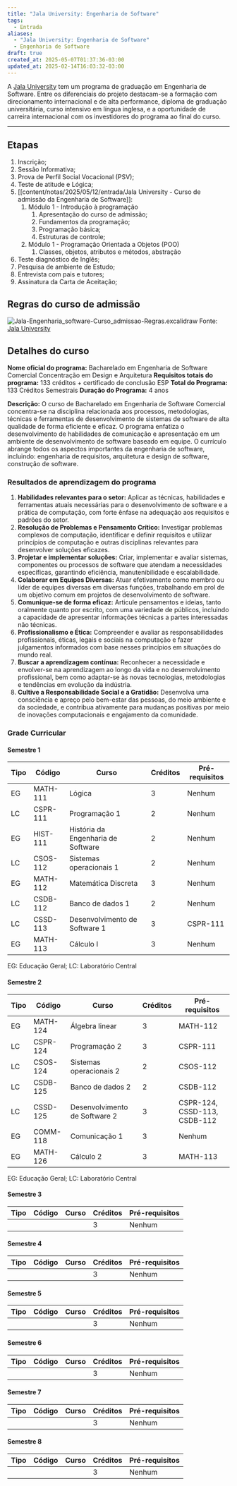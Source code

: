```yaml
---
title: "Jala University: Engenharia de Software"
tags:
  - Entrada
aliases:
  - "Jala University: Engenharia de Software"
  - Engenharia de Software
draft: true
created_at: 2025-05-07T01:37:36-03:00
updated_at: 2025-02-14T16:03:32-03:00
---
```


A [Jala University](content/notas/2025/05/07/entrada/Jala%20University.md) tem um programa de graduação em Engenharia de Software. Entre os diferenciais do projeto destacam-se a formação com direcionamento internacional e de alta performance, diploma de graduação universitária, curso intensivo em língua inglesa, e a oportunidade de carreira internacional com os investidores do programa ao final do curso.

---

## Etapas

1. Inscrição;
2. Sessão Informativa;
3. Prova de Perfil Social Vocacional (PSV);
4. Teste de atitude e Lógica;
5. [[content/notas/2025/05/12/entrada/Jala University - Curso de admissão da Engenharia de Software]]:
	1. Módulo 1 - Introdução à programação
		1. Apresentação do curso de admissão;
		2. Fundamentos da programação;
		3. Programação básica;
		4. Estruturas de controle;
	2. Módulo 1 - Programação Orientada a Objetos (POO)
		1. Classes, objetos, atributos e métodos, abstração
6. Teste diagnóstico de Inglês;
7. Pesquisa de ambiente de Estudo;
8. Entrevista com pais e tutores;
9. Assinatura da Carta de Aceitação;


## Regras do curso de admissão


![Jala-Engenharia_software-Curso_admissao-Regras.excalidraw](Excalidraw/Jala-Engenharia_software-Curso_admissao-Regras.excalidraw.svg)
Fonte: [Jala University](Excalidraw/Jala-Engenharia_software-Curso_admissao-Regras.excalidraw.md)

## Detalhes do curso

**Nome oficial do programa:** Bacharelado em Engenharia de Software Comercial Concentração em Design e Arquitetura 
**Requisitos totais do programa:** 133 créditos + certificado de conclusão ESP 
**Total do Programa:** 133 Créditos Semestrais 
**Duração do Programa:** 4 anos 

**Descrição:** O curso de Bacharelado em Engenharia de Software Comercial concentra-se na disciplina relacionada aos processos, metodologias, técnicas e ferramentas de desenvolvimento de sistemas de software de alta qualidade de forma eficiente e eficaz. O programa enfatiza o desenvolvimento de habilidades de comunicação e apresentação em um ambiente de desenvolvimento de software baseado em equipe. O currículo abrange todos os aspectos importantes da engenharia de software, incluindo: engenharia de requisitos, arquitetura e design de software, construção de software. 

### Resultados de aprendizagem do programa 
1. **Habilidades relevantes para o setor:** Aplicar as técnicas, habilidades e ferramentas atuais necessárias para o desenvolvimento de software e a prática de computação, com forte ênfase na adequação aos requisitos e padrões do setor. 
2. **Resolução de Problemas e Pensamento Crítico:** Investigar problemas complexos de computação, identificar e definir requisitos e utilizar princípios de computação e outras disciplinas relevantes para desenvolver soluções eficazes. 
3. **Projetar e implementar soluções:** Criar, implementar e avaliar sistemas, componentes ou processos de software que atendam a necessidades específicas, garantindo eficiência, manutenibilidade e escalabilidade. 
4. **Colaborar em Equipes Diversas:** Atuar efetivamente como membro ou líder de equipes diversas em diversas funções, trabalhando em prol de um objetivo comum em projetos de desenvolvimento de software. 
5. **Comunique-se de forma eficaz:** Articule pensamentos e ideias, tanto oralmente quanto por escrito, com uma variedade de públicos, incluindo a capacidade de apresentar informações técnicas a partes interessadas não técnicas. 
6. **Profissionalismo e Ética:** Compreender e avaliar as responsabilidades profissionais, éticas, legais e sociais na computação e fazer julgamentos informados com base nesses princípios em situações do mundo real. 
7. **Buscar a aprendizagem contínua:** Reconhecer a necessidade e envolver-se na aprendizagem ao longo da vida e no desenvolvimento profissional, bem como adaptar-se às novas tecnologias, metodologias e tendências em evolução da indústria. 
8. **Cultive a Responsabilidade Social e a Gratidão:** Desenvolva uma consciência e apreço pelo bem-estar das pessoas, do meio ambiente e da sociedade, e contribua ativamente para mudanças positivas por meio de inovações computacionais e engajamento da comunidade.

### Grade Curricular

#### Semestre 1

| Tipo | Código | Curso | Créditos | Pré-requisitos |
| ---  |   ---  |  ---  |   ---    |     ---        |
| EG | MATH-111 | Lógica | 3 | Nenhum |
| LC | CSPR-111 | Programação 1 | 2 | Nenhum |
| EG | HIST-111 | História da Engenharia de Software | 2 | Nenhum |
| LC | CSOS-112 | Sistemas operacionais 1 | 2 | Nenhum |
| EG | MATH-112 | Matemática Discreta | 3 | Nenhum |
| LC | CSDB-112 | Banco de dados 1 | 2 | Nenhum |
| LC | CSSD-113 | Desenvolvimento de Software 1 | 3 | CSPR-111 |
| EG | MATH-113 | Cálculo I | 3 | Nenhum |
EG: Educação Geral; LC: Laboratório Central

#### Semestre 2

| Tipo | Código | Curso | Créditos | Pré-requisitos |
| ---  |   ---  |  ---  |   ---    |     ---        |
| EG | MATH-124 | Álgebra linear | 3 | MATH-112 |
| LC | CSPR-124 | Programação 2 | 3 | CSPR-111 |
| LC | CSOS-124 | Sistemas operacionais 2 | 2 | CSOS-112 |
| LC | CSDB-125 | Banco de dados 2 | 2 | CSDB-112 |
| LC | CSSD-125 | Desenvolvimento de Software 2 | 3 | CSPR-124, CSSD-113, CSDB-112 |
| EG | COMM-118 | Comunicação 1 | 3 | Nenhum |
| EG | MATH-126 | Cálculo 2 | 3 | MATH-113 |
EG: Educação Geral; LC: Laboratório Central

#### Semestre 3

| Tipo | Código | Curso | Créditos | Pré-requisitos |
| ---  |   ---  |  ---  |   ---    |     ---        |
|  |  |  | 3 | Nenhum |

#### Semestre 4

| Tipo | Código | Curso | Créditos | Pré-requisitos |
| ---  |   ---  |  ---  |   ---    |     ---        |
|  |  |  | 3 | Nenhum |

#### Semestre 5

| Tipo | Código | Curso | Créditos | Pré-requisitos |
| ---  |   ---  |  ---  |   ---    |     ---        |
|  |  |  | 3 | Nenhum |

#### Semestre 6

| Tipo | Código | Curso | Créditos | Pré-requisitos |
| ---  |   ---  |  ---  |   ---    |     ---        |
|  |  |  | 3 | Nenhum |

#### Semestre 7

| Tipo | Código | Curso | Créditos | Pré-requisitos |
| ---  |   ---  |  ---  |   ---    |     ---        |
|  |  |  | 3 | Nenhum |

#### Semestre 8

| Tipo | Código | Curso | Créditos | Pré-requisitos |
| ---  |   ---  |  ---  |   ---    |     ---        |
|  |  |  | 3 | Nenhum |